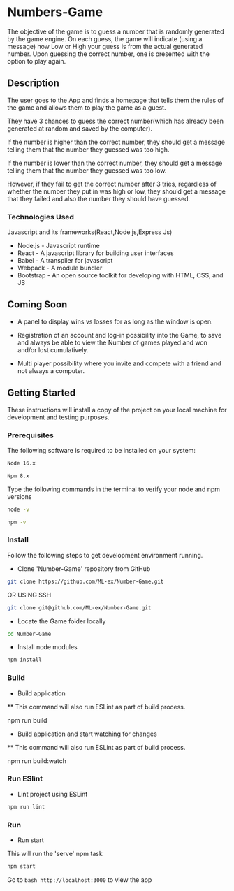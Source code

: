 # Numbers-Game

The objective of the game is to guess a number that is randomly generated by the game engine. On each guess, the game will indicate (using a message) how Low or High your guess is from the actual generated number. Upon guessing the correct number, one is presented with the option to play again.

## Description
The user goes to the App and finds a homepage that tells them the rules of the game and allows them to play the game as a guest.

They have 3 chances to guess the correct number(which has already been generated at random and saved by the computer).

If the number is higher than the correct number, they should get a message telling them that the number they guessed was too high.

If the number is lower than the correct number, they should get a message telling them that the number they guessed was too low. 

However, if they fail to get the correct number after 3 tries, regardless of whether the number they put in was high or low, they should get a message that they failed and also the number they should have guessed.

### Technologies Used
Javascript and its frameworks(React,Node js,Express Js)
* Node.js - Javascript runtime
* React - A javascript library for building user interfaces
* Babel - A transpiler for javascript
* Webpack - A module bundler
* Bootstrap - An open source toolkit for developing with HTML, CSS, and JS

## Coming Soon

* A panel to display wins vs losses for as long as the window is open. 

* Registration of an account and log-in possibility into the Game, to save and always be able to view the Number of games played and won and/or lost cumulatively.

* Multi player possibility where you invite and compete with a friend and not always a computer.

## Getting Started

These instructions will install a copy of the project on your local machine for development and testing purposes.

### Prerequisites
The following software is required to be installed on your system:

```bash
Node 16.x
```
```bash
Npm 8.x
```

Type the following commands in the terminal to verify your node and npm versions

```bash
node -v
```
```bash
npm -v
```

### Install
Follow the following steps to get development environment running.

* Clone 'Number-Game' repository from GitHub

```bash
git clone https://github.com/ML-ex/Number-Game.git
```

 OR USING SSH

```bash
git clone git@github.com/ML-ex/Number-Game.git
```

* Locate the Game folder locally 

```bash
cd Number-Game
```

* Install node modules

```bash
npm install
```

### Build
* Build application

** This command will also run ESLint as part of build process.

npm run build

* Build application and start watching for changes

** This command will also run ESLint as part of build process.

npm run build:watch

### Run ESlint

* Lint project using ESLint

```bash
npm run lint
```

### Run

* Run start

This will run the 'serve' npm task

```bash
npm start
```
Go to ```bash http://localhost:3000``` to view the app